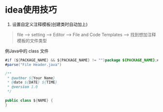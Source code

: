 

# idea使用技巧

1. 设置自定义注释模板(创建类时自动加上)

> file --> setting --> Editor --> File and Code Templates --> 找到想加注释模板的文件类型 

例Java中的 class 文件

```java
#if (${PACKAGE_NAME} && ${PACKAGE_NAME} != "")package ${PACKAGE_NAME};#end
#parse("File Header.java")

/**
 * @author ${Your Name}
 * @date ${DATE} ${TIME}
 * @version 1.0
 */
 
public class ${NAME} {
}
```

